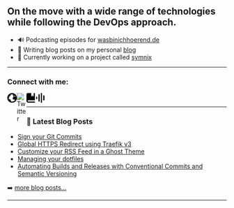 ## On the move with a wide range of technologies while following the DevOps approach.
- 🔊 Podcasting episodes for [wasbinichhoerend.de][podcast]
- 📰 Writing blog posts on my personal [blog]
- 🚀 Currently working on a project called [symnix]

---

### Connect with me:

[<img align="left" alt="Homepage" width="22px" src="https://raw.githubusercontent.com/iconic/open-iconic/master/svg/globe.svg" />][website]
[<img align="left" alt="Twitter" width="22px" src="https://cdn.jsdelivr.net/npm/simple-icons@v3/icons/twitter.svg" />][twitter]
[<img align="left" alt="Blog" width="22px" src="https://raw.githubusercontent.com/iconic/open-iconic/master/svg/book.svg" />][blog]
[<img align="left" alt="Blog" width="22px" src="https://raw.githubusercontent.com/iconic/open-iconic/master/svg/audio-spectrum.svg" />][podcast]

<br />

---

### 📕 Latest Blog Posts

<!-- BLOG-POST-LIST:START -->
- [Sign your Git Commits](https://xfuture-blog.com/sign-your-git-commits/)
- [Global HTTPS Redirect using Traefik v3](https://xfuture-blog.com/global-https-redirect-using-traefik-v3/)
- [Customize your RSS Feed in a Ghost Theme](https://xfuture-blog.com/customize-your-rss-feed-in-a-ghost-theme/)
- [Managing your dotfiles](https://xfuture-blog.com/managing-your-dotfiles/)
- [Automating Builds and Releases with Conventional Commits and Semantic Versioning](https://xfuture-blog.com/automating-builds-and-releases-with-conventional-commits-and-semantic-versioning/)
<!-- BLOG-POST-LIST:END -->

➡️ [more blog posts...](https://www.xfuture-blog.com/)

---

[blog]: https://www.xfuture-blog.com/
[twitter]: https://twitter.com/xFuturecs
[website]: https://www.xfuture.digital
[podcast]: https://wasbinichhoerend.de/
[symnix]: https://symnix.com/
